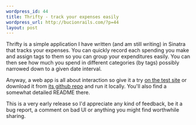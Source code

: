 ```yaml
--- 
wordpress_id: 44
title: Thrifty - track your expenses easily
wordpress_url: http://bucionrails.com/?p=44
layout: post
---
```

Thrifty is a simple application I have written (and am still writing) in Sinatra that tracks your expenses. You can quickly record each spending you make and assign tags to them so you can group your expenditures easily. You can then see how much you spend in different categories (by tags) possibly narrowed down to a given date interval.

Anyway, a web app is all about interaction so give it a try <a href="http://thrifty.heroku.com">on the test site</a> or download it from <a href="http://github.com/balinterdi/thrifty">its github repo</a> and run it locally. You'll also find a somewhat detailed README there.

This is a very early release so I'd appreciate any kind of feedback, be it a bug report, a comment on bad UI or anything you might find worthwhile sharing.
